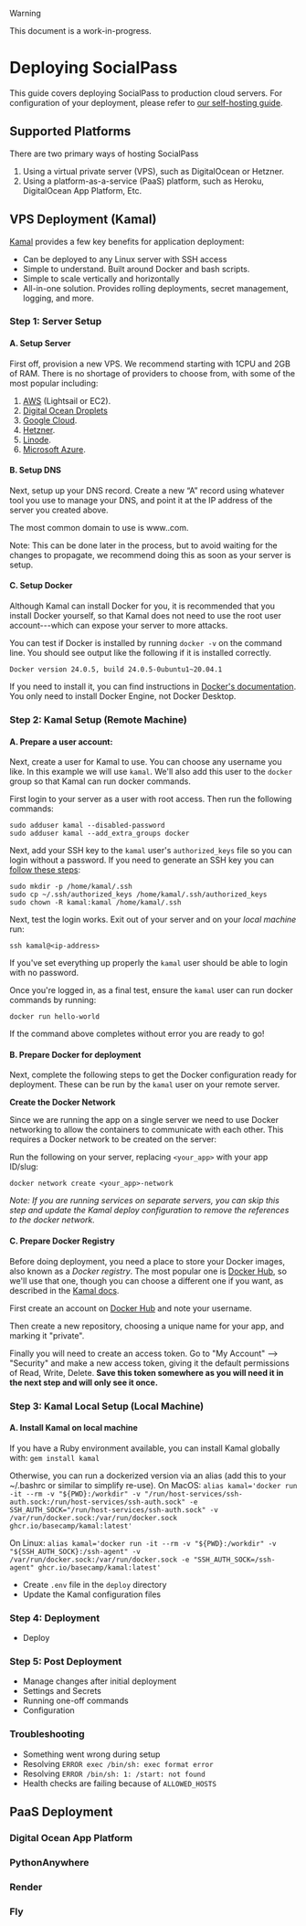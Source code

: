 > [!WARNING]
> This document is a work-in-progress.

# Deploying SocialPass
This guide covers deploying SocialPass to production cloud servers.
For configuration of your deployment, please refer to [our self-hosting guide](./SELFHOST.md).

## Supported Platforms
There are two primary ways of hosting SocialPass
1. Using a virtual private server (VPS), such as DigitalOcean or Hetzner.
2. Using a platform-as-a-service (PaaS) platform, such as Heroku, DigitalOcean App Platform, Etc.

## VPS Deployment (Kamal)
[Kamal](https://kamal-deploy.org) provides a few key benefits for application deployment:
- Can be deployed to any Linux server with SSH access
- Simple to understand. Built around Docker and bash scripts.
- Simple to scale vertically and horizontally
- All-in-one solution. Provides rolling deployments, secret management, logging, and more.

### Step 1: Server Setup
#### A. Setup Server
First off, provision a new VPS. We recommend starting with 1CPU and 2GB of RAM. There is no shortage of providers to choose from, with some of the most popular including:
1. [AWS](https://aws.amazon.com/) (Lightsail or EC2).
2. [Digital Ocean Droplets](https://digitalocean.com/)
3. [Google Cloud](https://cloud.google.com/).
4. [Hetzner](https://www.hetzner.com/).
5. [Linode](https://www.linode.com/).
6. [Microsoft Azure](https://azure.microsoft.com/en-us).

#### B. Setup DNS
Next, setup up your DNS record. Create a new “A” record using whatever tool you use to manage your DNS, and point it at the IP address of the server you created above.

The most common domain to use is www.<yourdomain>.com.

Note: This can be done later in the process, but to avoid waiting for the changes to propagate, we recommend doing this as soon as your server is setup.

#### C. Setup Docker
Although Kamal can install Docker for you, it is recommended that you install Docker yourself, so that Kamal does not need to use the root user account---which can expose your server to more attacks.

You can test if Docker is installed by running `docker -v` on the command line. You should see output like
the following if it is installed correctly.

```
Docker version 24.0.5, build 24.0.5-0ubuntu1~20.04.1
```

If you need to install it, you can find instructions in [Docker's documentation](https://docs.docker.com/engine/install/ubuntu/). You only need to install Docker Engine, not Docker Desktop.


### Step 2: Kamal Setup (Remote Machine)
#### A. Prepare a user account:
Next, create a user for Kamal to use.
You can choose any username you like. In this example we will use `kamal`.
We'll also add this user to the `docker` group so that Kamal can run docker commands.

First login to your server as a user with root access. Then run the following commands:

```shell
sudo adduser kamal --disabled-password
sudo adduser kamal --add_extra_groups docker
```

Next, add your SSH key to the `kamal` user's `authorized_keys` file so you can login without a password.
If you need to generate an SSH key you can [follow these steps](https://www.digitalocean.com/community/tutorials/how-to-configure-ssh-key-based-authentication-on-a-linux-server):

```shell
sudo mkdir -p /home/kamal/.ssh
sudo cp ~/.ssh/authorized_keys /home/kamal/.ssh/authorized_keys
sudo chown -R kamal:kamal /home/kamal/.ssh
```

Next, test the login works. Exit out of your server and on your *local machine* run:

```shell
ssh kamal@<ip-address>
```

If you've set everything up properly the `kamal` user should be able to login with no password.

Once you're logged in, as a final test, ensure the `kamal` user can run docker commands by running:

```shell
docker run hello-world
```

If the command above completes without error you are ready to go!

#### B. Prepare Docker for deployment
Next, complete the following steps to get the Docker configuration ready for deployment.
These can be run by the `kamal` user on your remote server.

**Create the Docker Network**

Since we are running the app on a single server we need to use Docker networking to allow the containers to communicate
with each other. This requires a Docker network to be created on the server:

Run the following on your server, replacing `<your_app>` with your app ID/slug:

```shell
docker network create <your_app>-network
```

*Note: If you are running services on separate servers, you can skip this step and update the Kamal deploy configuration
to remove the references to the docker network.*

#### C. Prepare Docker Registry
Before doing deployment, you need a place to store your Docker images, also known as a *Docker registry*.
The most popular one is [Docker Hub](https://hub.docker.com/), so we'll use that one, though
you can choose a different one if you want, as described in the [Kamal docs](https://kamal-deploy.org/docs/configuration).

First create an account on [Docker Hub](https://hub.docker.com/) and note your username.

Then create a new repository, choosing a unique name for your app, and marking it "private".

Finally you will need to create an access token. Go to "My Account" --> "Security" and make a new access token,
giving it the default permissions of Read, Write, Delete.
**Save this token somewhere as you will need it in the next step and will only see it once.**


### Step 3: Kamal Local Setup (Local Machine)
#### A. Install Kamal on local machine
If you have a Ruby environment available, you can install Kamal globally with:
`gem install kamal`

Otherwise, you can run a dockerized version via an alias (add this to your ~/.bashrc or similar to simplify re-use).
On MacOS:
`alias kamal='docker run -it --rm -v "${PWD}:/workdir" -v "/run/host-services/ssh-auth.sock:/run/host-services/ssh-auth.sock" -e SSH_AUTH_SOCK="/run/host-services/ssh-auth.sock" -v /var/run/docker.sock:/var/run/docker.sock ghcr.io/basecamp/kamal:latest'`

On Linux:
`alias kamal='docker run -it --rm -v "${PWD}:/workdir" -v "${SSH_AUTH_SOCK}:/ssh-agent" -v /var/run/docker.sock:/var/run/docker.sock -e "SSH_AUTH_SOCK=/ssh-agent" ghcr.io/basecamp/kamal:latest'`

- Create `.env` file in the `deploy` directory
- Update the Kamal configuration files

### Step 4: Deployment
- Deploy

### Step 5: Post Deployment
- Manage changes after initial deployment
- Settings and Secrets
- Running one-off commands
- Configuration


### Troubleshooting
- Something went wrong during setup
- Resolving `ERROR exec /bin/sh: exec format error`
- Resolving `ERROR /bin/sh: 1: /start: not found`
- Health checks are failing because of `ALLOWED_HOSTS`


## PaaS Deployment
### Digital Ocean App Platform
### PythonAnywhere
### Render
### Fly
